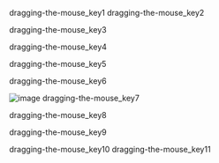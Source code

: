 dragging-the-mouse_key1
dragging-the-mouse_key2


dragging-the-mouse_key3


dragging-the-mouse_key4


dragging-the-mouse_key5



dragging-the-mouse_key6


![image](assets/000015.jpg)
dragging-the-mouse_key7


dragging-the-mouse_key8


dragging-the-mouse_key9


dragging-the-mouse_key10
dragging-the-mouse_key11
